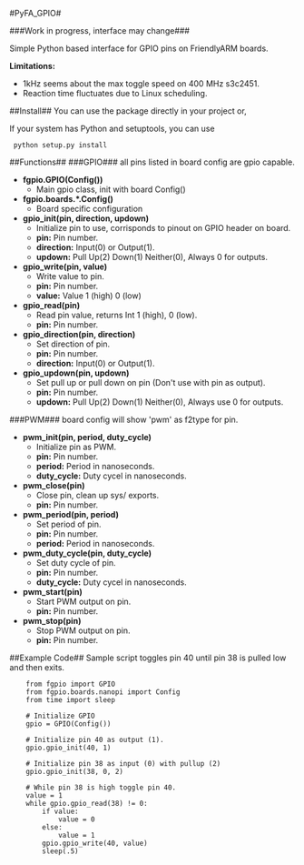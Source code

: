 #PyFA_GPIO#

###Work in progress, interface may change###

Simple Python based interface for GPIO pins on FriendlyARM boards.

**Limitations:**

* 1kHz seems about the max toggle speed on 400 MHz s3c2451.
* Reaction time fluctuates due to Linux scheduling.

##Install##
You can use the package directly in your project or,

If your system has Python and setuptools, you can use

     python setup.py install

##Functions##
###GPIO###
all pins listed in board config are gpio capable.

* **fgpio.GPIO(Config())**
     * Main gpio class, init with board Config()
* **fgpio.boards.*.Config()**
     * Board specific configuration
* **gpio_init(pin, direction, updown)**
     * Initialize pin to use, corrisponds to pinout on GPIO header on board.
     * **pin:** Pin number.
     * **direction:** Input(0) or Output(1).
     * **updown:** Pull Up(2) Down(1) Neither(0), Always 0 for outputs.
* **gpio_write(pin, value)**
     * Write value to pin.
     * **pin:** Pin number.
     * **value:** Value 1 (high) 0 (low)
* **gpio_read(pin)**
     * Read pin value, returns Int 1 (high), 0 (low).
     * **pin:** Pin number.
* **gpio_direction(pin, direction)**
     * Set direction of pin.
     * **pin:** Pin number.
     * **direction:** Input(0) or Output(1).
* **gpio_updown(pin, updown)**
     * Set pull up or pull down on pin (Don't use with pin as output).
     * **pin:** Pin number.
     * **updown:** Pull Up(2) Down(1) Neither(0), Always use 0 for outputs.

###PWM###
board config will show 'pwm' as f2type for pin.

*  **pwm_init(pin, period, duty_cycle)**
     * Initialize pin as PWM.
     * **pin:** Pin number.
     * **period:** Period in nanoseconds.
     * **duty_cycle:** Duty cycel in nanoseconds.
*  **pwm_close(pin)**
     * Close pin, clean up sys/ exports.
     * **pin:** Pin number.
*  **pwm_period(pin, period)**
     * Set period of pin.
     * **pin:** Pin number.
     * **period:** Period in nanoseconds.
*  **pwm_duty_cycle(pin, duty_cycle)**
     * Set duty cycle of pin.
     * **pin:** Pin number.
     * **duty_cycle:** Duty cycel in nanoseconds.
*  **pwm_start(pin)**
     * Start PWM output on pin.
     * **pin:** Pin number.
*  **pwm_stop(pin)**
     * Stop PWM output on pin.
     * **pin:** Pin number.

##Example Code##
Sample script toggles pin 40 until pin 38 is pulled low and then exits.

        from fgpio import GPIO
        from fgpio.boards.nanopi import Config
        from time import sleep
        
        # Initialize GPIO
        gpio = GPIO(Config())
        
        # Initialize pin 40 as output (1).
        gpio.gpio_init(40, 1)
        
        # Initialize pin 38 as input (0) with pullup (2)
        gpio.gpio_init(38, 0, 2)
        
        # While pin 38 is high toggle pin 40.
        value = 1
        while gpio.gpio_read(38) != 0:
            if value:
                value = 0
            else:
                value = 1
            gpio.gpio_write(40, value)
            sleep(.5)

